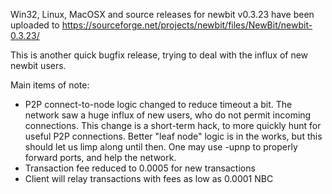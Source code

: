 Win32, Linux, MacOSX and source releases for newbit v0.3.23 have been uploaded to
https://sourceforge.net/projects/newbit/files/NewBit/newbit-0.3.23/

This is another quick bugfix release, trying to deal with the influx of new newbit users.

Main items of note:

* P2P connect-to-node logic changed to reduce timeout a bit.  The network saw a huge influx of new users, who do not permit incoming connections.  This change is a short-term hack, to more quickly hunt for useful P2P connections.  Better "leaf node" logic is in the works, but this should let us limp along until then.  One may use -upnp to properly forward ports, and help the network.
* Transaction fee reduced to 0.0005 for new transactions
* Client will relay transactions with fees as low as 0.0001 NBC
